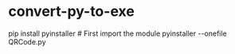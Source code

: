 # convert-py-to-exe
pip install pyinstaller # First import the module
pyinstaller --onefile QRCode.py
